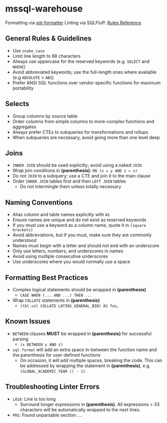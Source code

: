 # mssql-warehouse

Formatting via [sql-formatter](https://github.com/sql-formatter-org/sql-formatter)
Linting via SQLFluff: [Rules Reference](https://docs.sqlfluff.com/en/stable/rules.html)

## General Rules & Guidelines

- Use `snake_case`
- Limit line length to 88 characters
- Always use uppercase for the reserved keywords (e.g. `SELECT` and `WHERE`)
- Avoid abbreviated keywords; use the full-length ones where available (e.g `ABSOLUTE` > `ABS`)
- Prefer ANSI SQL functions over vendor-specific functions for maximum portability

## Selects

- Group columns by source table
- Order columns from simple columns to more-complex functions and aggregates
- Always prefer CTEs to subqueries for transformations and rollups
- When subqueries are necessary, avoid going more than one level deep

## Joins

- `INNER JOIN` should be used explicitly; avoid using a naked `JOIN`
- Wrap join conditions in **(parenthesis)**: `ON (x = y AND z = x)`
- Do not `JOIN` to a subquery; use a CTE and join it to the main clause
- Order `INNER JOIN` tables first and then `LEFT JOIN` tables
  - Do not intermingle them unless totally necessary

## Naming Conventions

- Alias column and table names explicitly with `AS`
- Ensure names are unique and do not exist as reserved keywords
- If you must use a keyword as a column name, quote it in `[square brackets]`
- Avoid abbreviations, but if you must, make sure they are commonly understood
- Names must begin with a letter and should not end with an underscore
- Only use letters, numbers, and underscores in names
- Avoid using multiple consecutive underscores
- Use underscores where you would normally use a space

## Formatting Best Practices

- Complex logical statements should be wrapped in **(parenthesis)**
  - `CASE WHEN (... AND ...) THEN ...`
- Wrap `COLLATE` statements in **(parenthesis)**
  - `(tbl.col COLLATE LATIN1_GENERAL_BIN) AS foo,`

## Known Issues

- `BETWEEN` clauses **MUST** be wrapped in **(parenthesis)** for successful parsing
  - `(x BETWEEN y AND z)`
- `sql-format` will add an extra space in-between the function name and the parenthesis for user-defined functions
  - On occasion, it will add multiple spaces, breaking the code. This can be addressed by wrapping the statement in **(parenthesis)**, e.g. `(GLOBAL_ACADEMIC_YEAR () - 1)`

## Troubleshooting Linter Errors

- `L016`: Line is too long
  - Surround longer expressions in **(parenthesis)**. All expressions > 33 characters will be automatically wrapped to the next lines.
- `PRS`: Found unparsable section: ...
